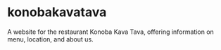 # konobakavatava
A website for the restaurant Konoba Kava Tava, offering information on menu, location, and about us.
